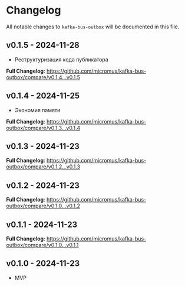 # Changelog

All notable changes to `kafka-bus-outbox` will be documented in this file.

## v0.1.5 - 2024-11-28

- Реструктуризация кода публикатора

**Full Changelog**: https://github.com/micromus/kafka-bus-outbox/compare/v0.1.4...v0.1.5

## v0.1.4 - 2024-11-25

- Экономия памяти

**Full Changelog**: https://github.com/micromus/kafka-bus-outbox/compare/v0.1.3...v0.1.4

## v0.1.3 - 2024-11-23

**Full Changelog**: https://github.com/micromus/kafka-bus-outbox/compare/v0.1.2...v0.1.3

## v0.1.2 - 2024-11-23

**Full Changelog**: https://github.com/micromus/kafka-bus-outbox/compare/v0.1.0...v0.1.2

## v0.1.1 - 2024-11-23

**Full Changelog**: https://github.com/micromus/kafka-bus-outbox/compare/v0.1.0...v0.1.1

## v0.1.0 - 2024-11-23

- MVP
